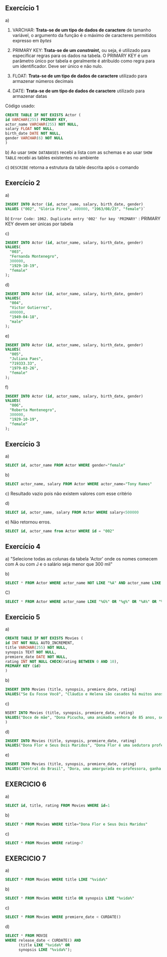 ## Exercício 1

a)

1. VARCHAR: <b>Trata-se de um tipo de dados de caractere</b> de tamanho variável, o argumento da função é o máximo de caracteres permitidos expresso em <i>bytes</i><br>

2. PRIMARY KEY: <b> Trata-se de um <i>constraint</i>,</b> ou seja, é utilizado para especificar regras para os dados na tabela. O PRIMARY KEY é um parâmetro único por tabela e geralmente é atribuído como regra para um identificador. Deve ser único e não nulo.<br>

3. FLOAT: <b>Trata-se de um tipo de dados de caractere</b> utilizado para armazenar números decimais<br>

4. DATE: <b>Trata-se de um tipo de dados de caractere</b> utilizado para armazenar datas

Código usado:

```SQL
CREATE TABLE IF NOT EXISTS Actor (
id VARCHAR(255) PRIMARY KEY,
actor_name VARCHAR(255) NOT NULL,
salary FLOAT NOT NULL,
birth_date DATE NOT NULL,
gender VARCHAR(6) NOT NULL
)
```

b) Ao usar `SHOW DATABASES` recebi a lista com as schemas e ao usar `SHOW TABLE` recebi as tables existentes no ambiente

c) `DESCRIBE` retorna a estrutura da table descrita após o comando

## Exercício 2

a)

```SQL
INSERT INTO Actor (id, actor_name, salary, birth_date, gender)
VALUES ("002", "Glória Pires", 400000, "1963/08/23", "female")`
```

b) `Error Code: 1062. Duplicate entry '002' for key 'PRIMARY'` : PRIMARY KEY devem ser únicas por tabela <br>

c)

```SQL
INSERT INTO Actor (id, actor_name, salary, birth_date, gender)
VALUES(
  "003",
  "Fernanda Montenegro",
  300000,
  "1929-10-19",
  "female"
);
```

d)

```SQL
INSERT INTO Actor (id, actor_name, salary, birth_date, gender)
VALUES(
  "004",
  "Victor Gutierrez",
  400000,
  "1949-04-18",
  "male"
);
```

e)

```SQL
INSERT INTO Actor (id, actor_name, salary, birth_date, gender)
VALUES(
  "005",
  "Juliana Paes",
  "719333.33",
  "1979-03-26",
  "female"
);
```

f)

```SQL
INSERT INTO Actor (id, actor_name, salary, birth_date, gender)
VALUES(
  "006",
  "Roberta Montenegro",
  300000,
  "1929-10-19",
  "female"
);
```

## Exercício 3

a)

```SQL
SELECT id, actor_name FROM Actor WHERE gender="female"
```

b)

```SQL
SELECT actor_name, salary FROM Actor WHERE actor_name="Tony Ramos"
```

c) Resultado vazio pois não existem valores com esse critério

d)

```SQL
SELECT id, actor_name, salary FROM Actor WHERE salary<500000
```

e) Não retornou erros.

```SQL
SELECT id, actor_name from Actor WHERE id = "002"
```

## Exercício 4

a) "Selecione todas as colunas da tabela 'Actor' onde os nomes comecem com A ou com J e o salário seja menor que 300 mil"

b)

```SQL
SELECT * FROM Actor WHERE actor_name NOT LIKE "%A" AND actor_name LIKE "%G%" OR "%g%"
```

C)

```SQL
SELECT * FROM Actor WHERE actor_name LIKE "%G%" OR "%g%" OR "%A%" OR "%G%" AND salary BETWEEN 350000 AND 900000
```

## Exercicio 5

a)

```SQL
CREATE TABLE IF NOT EXISTS Movies (
id INT NOT NULL AUTO_INCREMENT,
title VARCHAR(255) NOT NULL,
synopsis TEXT NOT NULL,
premiere_date DATE NOT NULL,
rating INT NOT NULL CHECK(rating BETWEEN 0 AND 10),
PRIMARY KEY (id)
)
```

b)

```SQL
INSERT INTO Movies (title, synopsis, premiere_date, rating)
VALUES("Se Eu Fosse Você", "Cláudio e Helena são casados há muitos anos e enfrentam a rotina do casamento. Um dia eles são atingidos por um fenômeno inexplicável e trocam de corpos", "2006/01/06", 7)
```

c)

```SQL
NSERT INTO Movies (title, synopsis, premiere_date, rating)
VALUES("Doce de mãe", "Dona Picucha, uma animada senhora de 85 anos, sempre causa grandes confusões. A vida dela e dos seus quatro filhos sofre uma reviravolta depois que Zaida, empregada e amiga de Dona Picucha, anuncia que vai se casar e não poderá mais morar com ela", "2006/12/27", 10)
)
```

d)

```SQL
INSERT INTO Movies (title, synopsis, premiere_date, rating)
VALUES("Dona Flor e Seus Dois Maridos", "Dona Flor é uma sedutora professora de culinária casada com Vadinho, que só quer saber de farras e jogatina nas boates. A vida de abusos acaba por acarretar sua morte precoce.", "2017/11/02", 8)
```

e)

```SQL
INSERT INTO Movies (title, synopsis, premiere_date, rating)
VALUES("Central do Brasil", "Dora, uma amargurada ex-professora, ganha a vida escrevendo cartas para pessoas analfabetas, que ditam o que querem contar às suas famílias. Ela embolsa o dinheiro sem sequer postar as cartas. Um dia, Josué, o filho de nove anos de idade de uma de suas clientes, acaba sozinho quando a mãe é morta em um acidente de ônibus. Ela reluta em cuidar do menino, mas se junta a ele em uma viagem pelo interior do Nordeste em busca do pai de Josué, que ele nunca conheceu.", "1998/04/03", 10)
```

## EXERCICIO 6

a)

```SQL
SELECT id, title, rating FROM Movies WHERE id=1
```

b)

```SQL
SELECT * FROM Movies WHERE title="Dona Flor e Seus Dois Maridos"
```

c)

```SQL
SELECT * FROM Movies WHERE rating>7
```

## EXERCICIO 7

a)

```SQL
SELECT * FROM Movies WHERE title LIKE "%vida%"

```

b)

```SQL
SELECT * FROM Movies WHERE title OR synopsis LIKE "%vida%"
```

c)

```SQL
SELECT * FROM Movies WHERE premiere_date < CURDATE()
```

d)

```SQL
SELECT * FROM MOVIE
WHERE release_date < CURDATE() AND
      (title LIKE "%vida%" OR
      synopsis LIKE "%vida%");

```
